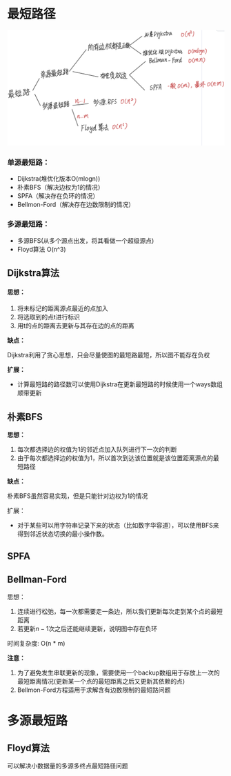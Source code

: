 # 最短路径





![image-20210925214858278](https://github.com/coderhare/Learning-Notes/blob/master/images/%E5%8D%95%E6%BA%90%E6%9C%80%E7%9F%AD%E8%B7%AF.png)



### 单源最短路：

- Dijkstra(堆优化版本O(mlogn))
- 朴素BFS（解决边权为1的情况）
- SPFA（解决存在负环的情况）
- Bellmon-Ford（解决存在边数限制的情况）







### 多源最短路：

- 多源BFS(从多个源点出发，将其看做一个超级源点)
- Floyd算法   O(n^3)



## Dijkstra算法

#### 思想：

1. 将未标记的距离源点最近的点加入
2. 将选取到的点t进行标识
3. 用t的点的距离去更新与其存在边的点的距离



**缺点：**

Dijkstra利用了贪心思想，只会尽量使图的最短路最短，所以图不能存在负权



**扩展：**

- 计算最短路的路径数可以使用Dijkstra在更新最短路的时候使用一个ways数组顺带更新









## 朴素BFS

**思想：**

1. 每次都选择边的权值为1的邻近点加入队列进行下一次的判断
2. 由于每次都选择边的权值为1，所以首次到达该位置就是该位置距离源点的最短路径



**缺点：**

朴素BFS虽然容易实现，但是只能针对边权为1的情况



扩展：

- 对于某些可以用字符串记录下来的状态（比如数字华容道），可以使用BFS来得到邻近状态切换的最小操作数。



## SPFA

























## Bellman-Ford

思想：

1. 连续进行松弛，每一次都需要走一条边，所以我们更新每次走到某个点的最短距离
2. 若更新$n - 1$次之后还能继续更新，说明图中存在负环



时间复杂度: O(n * m)

**注意：**

1. 为了避免发生串联更新的现象，需要使用一个backup数组用于存放上一次的最短距离情况(更新某一个点的最短距离之后又更新其依赖的点)
2. Bellmon-Ford方程适用于求解含有边数限制的最短路问题









# 多源最短路



















## Floyd算法

可以解决小数据量的多源多终点最短路径问题




